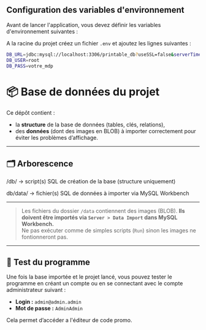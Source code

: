 ## Configuration des variables d'environnement

Avant de lancer l'application, vous devez définir les variables d'environnement suivantes :

A la racine du projet créez un fichier `.env` et ajoutez les lignes suivantes :
```bash
DB_URL=jdbc:mysql://localhost:3306/printable_db?useSSL=false&serverTimezone=UTC
DB_USER=root
DB_PASS=votre_mdp
```





# 📦 Base de données du projet

Ce dépôt contient :
- la **structure** de la base de données (tables, clés, relations),
- des **données** (dont des images en BLOB) à importer correctement pour éviter les problèmes d’affichage.

---

## 🗂 Arborescence

/db/ -> script(s) SQL de création de la base (structure uniquement)

db/data/ -> fichier(s) SQL de données à importer via MySQL Workbench



---

> Les fichiers du dossier `/data` contiennent des images (BLOB). **Ils doivent être importés via `Server > Data Import` dans MySQL Workbench.**  
> Ne pas exécuter comme de simples scripts (`Run`) sinon les images ne fontionneront pas.

---

## 🧪 Test du programme

Une fois la base importée et le projet lancé, vous pouvez tester le programme en créant un compte ou en se connectant avec le compte administrateur suivant :

- **Login :** `admin@admin.admin`
- **Mot de passe :** `AdminAdmin`

Cela permet d’accéder a l'éditeur de code promo.